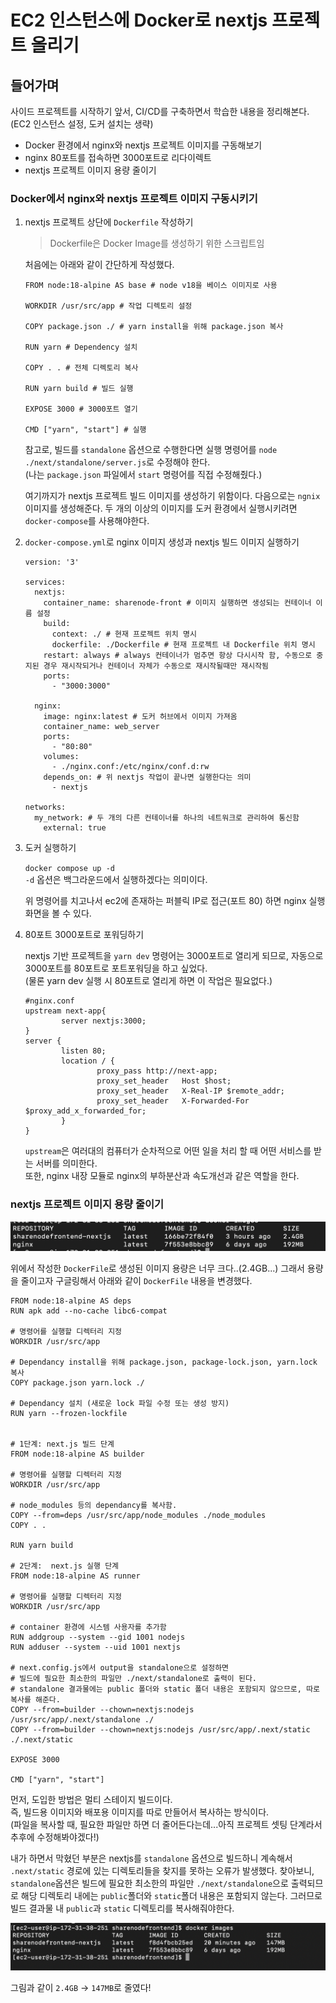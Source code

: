 # EC2 인스턴스에 Docker로 nextjs 프로젝트 올리기

## 들어가며
사이드 프로젝트를 시작하기 앞서, CI/CD를 구축하면서 학습한 내용을 정리해본다.
(EC2 인스턴스 설정, 도커 설치는 생략)

- Docker 환경에서 nginx와 nextjs 프로젝트 이미지를 구동해보기
- nginx 80포트를 접속하면 3000포트로 리다이렉트
- nextjs 프로젝트 이미지 용량 줄이기


### Docker에서 nginx와 nextjs 프로젝트 이미지 구동시키기

1. nextjs 프로젝트 상단에 `Dockerfile` 작성하기
    > Dockerfile은 Docker Image를 생성하기 위한 스크립트임
    
    처음에는 아래와 같이 간단하게 작성했다.
    ```shell
    FROM node:18-alpine AS base # node v18을 베이스 이미지로 사용
    
    WORKDIR /usr/src/app # 작업 디렉토리 설정
    
    COPY package.json ./ # yarn install을 위해 package.json 복사
    
    RUN yarn # Dependency 설치
    
    COPY . . # 전체 디렉토리 복사
    
    RUN yarn build # 빌드 실행
    
    EXPOSE 3000 # 3000포트 열기
    
    CMD ["yarn", "start"] # 실행
    ```
    참고로, 빌드를 `standalone` 옵션으로 수행한다면 실행 명령어를 `node ./next/standalone/server.js`로 수정해야 한다.   
    (나는 `package.json` 파일에서 `start` 명령어를 직접 수정해줬다.)
    
    여기까지가 nextjs 프로젝트 빌드 이미지를 생성하기 위함이다.
    다음으로는 `ngnix` 이미지를 생성해준다.
    두 개의 이상의 이미지를 도커 환경에서 실행시키려면 `docker-compose`를 사용해야한다.

2. `docker-compose.yml`로 nginx 이미지 생성과 nextjs 빌드 이미지 실행하기

    ```shell
    version: '3'
    
    services:
      nextjs:
        container_name: sharenode-front # 이미지 실행하면 생성되는 컨테이너 이름 설정
        build: 
          context: ./ # 현재 프로젝트 위치 명시
          dockerfile: ./Dockerfile # 현재 프로젝트 내 Dockerfile 위치 명시
        restart: always # always 컨테이너가 멈추면 항상 다시시작 함, 수동으로 중지된 경우 재시작되거나 컨테이너 자체가 수동으로 재시작될때만 재시작됨
        ports:
          - "3000:3000"
    
      nginx:
        image: nginx:latest # 도커 허브에서 이미지 가져옴
        container_name: web_server
        ports:
          - "80:80"
        volumes:
          - ./nginx.conf:/etc/nginx/conf.d:rw
        depends_on: # 위 nextjs 작업이 끝나면 실행한다는 의미
          - nextjs
    
    networks:
      my_network: # 두 개의 다른 컨테이너를 하나의 네트워크로 관리하여 통신함 
        external: true
    ```

3. 도커 실행하기
    
    `docker compose up -d`   
    `-d` 옵션은 백그라운드에서 실행하겠다는 의미이다.

    위 명령어를 치고나서 ec2에 존재하는 퍼블릭 IP로 접근(포트 80) 하면 nginx 실행 화면을 볼 수 있다.

4. 80포트 3000포트로 포워딩하기

    nextjs 기반 프로젝트을 `yarn dev` 명령어는 3000포트로 열리게 되므로, 자동으로 3000포트를 80포트로 포트포워딩을 하고 싶었다.   
   (물론 yarn dev 실행 시 80포트로 열리게 하면 이 작업은 필요없다.)
    ```shell
    #nginx.conf
    upstream next-app{
            server nextjs:3000;
    }
    server {
            listen 80;
            location / {
                    proxy_pass http://next-app;
                    proxy_set_header   Host $host;
                    proxy_set_header   X-Real-IP $remote_addr;
                    proxy_set_header   X-Forwarded-For $proxy_add_x_forwarded_for;
            }
    }
    ```
   
    `upstream`은 여러대의 컴퓨터가 순차적으로 어떤 일을 처리 할 때 어떤 서비스를 받는 서버를 의미한다.   
    또한, nginx 내장 모듈로 nginx의 부하분산과 속도개선과 같은 역할을 한다.

### nextjs 프로젝트 이미지 용량 줄이기
![기존 도커이미지 용량](./img/origin_docker_img.png)

위에서 작성한 `DockerFile`로 생성된 이미지 용량은 너무 크다..(2.4GB...)
그래서 용량을 줄이고자 구글링해서 아래와 같이 `DockerFile` 내용을 변경했다.

```shell
FROM node:18-alpine AS deps
RUN apk add --no-cache libc6-compat

# 명령어를 실행할 디렉터리 지정
WORKDIR /usr/src/app

# Dependancy install을 위해 package.json, package-lock.json, yarn.lock 복사
COPY package.json yarn.lock ./

# Dependancy 설치 (새로운 lock 파일 수정 또는 생성 방지)
RUN yarn --frozen-lockfile


# 1단계: next.js 빌드 단계
FROM node:18-alpine AS builder

# 명령어를 실행할 디렉터리 지정
WORKDIR /usr/src/app

# node_modules 등의 dependancy를 복사함.
COPY --from=deps /usr/src/app/node_modules ./node_modules
COPY . .

RUN yarn build

# 2단계:  next.js 실행 단계
FROM node:18-alpine AS runner

# 명령어를 실행할 디렉터리 지정
WORKDIR /usr/src/app

# container 환경에 시스템 사용자를 추가함
RUN addgroup --system --gid 1001 nodejs
RUN adduser --system --uid 1001 nextjs

# next.config.js에서 output을 standalone으로 설정하면
# 빌드에 필요한 최소한의 파일만 ./next/standalone로 출력이 된다.
# standalone 결과물에는 public 폴더와 static 폴더 내용은 포함되지 않으므로, 따로 복사를 해준다.
COPY --from=builder --chown=nextjs:nodejs /usr/src/app/.next/standalone ./
COPY --from=builder --chown=nextjs:nodejs /usr/src/app/.next/static ./.next/static

EXPOSE 3000

CMD ["yarn", "start"]                                
```

먼저, 도입한 방법은 멀티 스테이지 빌드이다.   
즉, 빌드용 이미지와 배포용 이미지를 따로 만들어서 복사하는 방식이다.   
(파일을 복사할 때, 필요한 파일만 하면 더 줄어든다는데...아직 프로젝트 셋팅 단계라서 추후에 수정해봐야겠다!)

내가 하면서 막혔던 부분은 nextjs를 `standalone` 옵션으로 빌드하니 계속해서 `.next/static` 경로에 있는 디렉토리들을 찾지를 못하는 오류가 발생했다.
찾아보니, `standalone`옵션은 빌드에 필요한 최소한의 파일만 `./next/standalone`으로 출력되므로 해당 디렉토리 내에는 `public`폴더와 `static`폴더 내용은 포함되지 않는다.
그러므로 빌드 결과물 내 `public`과 `static` 디렉토리를 복사해줘야한다.

![기존 도커이미지 용량](./img/new_docker_img.png)

그림과 같이 `2.4GB` -> `147MB`로 줄였다!